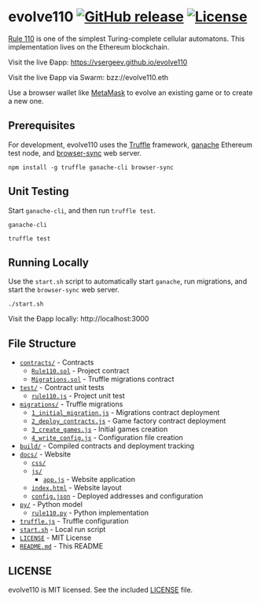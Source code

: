 # evolve110 [![GitHub release](https://img.shields.io/github/release/vsergeev/evolve110.svg?maxAge=7200)](https://github.com/vsergeev/evolve110) [![License](https://img.shields.io/badge/license-MIT-blue.svg)](https://github.com/vsergeev/evolve110/blob/master/LICENSE)

[Rule 110](https://en.wikipedia.org/wiki/Rule_110) is one of the simplest Turing-complete cellular automatons. This implementation lives on the Ethereum blockchain.

Visit the live Ðapp: https://vsergeev.github.io/evolve110

Visit the live Ðapp via Swarm: bzz://evolve110.eth

Use a browser wallet like [MetaMask](https://metamask.io/) to evolve an existing game or to create a new one.

## Prerequisites

For development, evolve110 uses the [Truffle](http://truffleframework.com/) framework, [ganache](https://github.com/trufflesuite/ganache) Ethereum test node, and [browser-sync](https://browsersync.io/) web server.

```
npm install -g truffle ganache-cli browser-sync
```

## Unit Testing

Start `ganache-cli`, and then run `truffle test`.

```
ganache-cli
```

```
truffle test
```

## Running Locally

Use the `start.sh` script to automatically start `ganache`, run migrations, and start the `browser-sync` web server.

```
./start.sh
```

Visit the Ðapp locally: http://localhost:3000

## File Structure

* [`contracts/`](contracts/) - Contracts
    * [`Rule110.sol`](contracts/Rule110.sol) - Project contract
    * [`Migrations.sol`](contracts/Migrations.sol) - Truffle migrations contract
* [`test/`](test/) - Contract unit tests
    * [`rule110.js`](test/rule110.js) - Project unit test
* [`migrations/`](migrations/) - Truffle migrations
    * [`1_initial_migration.js`](migrations/1_initial_migration.js) - Migrations contract deployment
    * [`2_deploy_contracts.js`](migrations/2_deploy_contracts.js) - Game factory contract deployment
    * [`3_create_games.js`](migrations/3_create_games.js) - Initial games creation
    * [`4_write_config.js`](migrations/4_write_config.js) - Configuration file creation
* [`build/`](build/) - Compiled contracts and deployment tracking
* [`docs/`](docs/) - Website
    * [`css/`](docs/css)
    * [`js/`](docs/js)
        * [`app.js`](docs/js/app.js) - Website application
    * [`index.html`](docs/index.html) - Website layout
    * [`config.json`](docs/config.json) - Deployed addresses and configuration
* [`py/`](py/) - Python model
    * [`rule110.py`](py/rule110.py) - Python implementation
* [`truffle.js`](truffle.js) - Truffle configuration
* [`start.sh`](start.sh) - Local run script
* [`LICENSE`](LICENSE) - MIT License
* [`README.md`](README.md) - This README

## LICENSE

evolve110 is MIT licensed. See the included [LICENSE](LICENSE) file.

